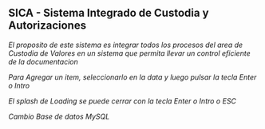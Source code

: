 

## SICA - Sistema Integrado de Custodia y Autorizaciones

*El proposito de este sistema es integrar todos los procesos del area de Custodia de Valores en un sistema que permita llevar un control eficiente de la documentacion*

*Para Agregar un item, seleccionarlo en la data y luego pulsar la tecla Enter o Intro*

*El splash de Loading se puede cerrar con la tecla Enter o Intro o ESC*

*Cambio Base de datos MySQL*